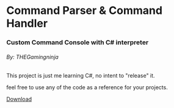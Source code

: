 # Command Parser & Command Handler
### Custom Command Console with C# interpreter
###### By: THEGamingninja

This project is just me learning C#, no intent to "release" it.

feel free to use any of the code as a reference for your projects.

[Download](https://minhaskamal.github.io/DownGit/#/home?url=https://github.com/gamingninja10/Command-Parsing/blob/master/CommandParser/CommandParser/bin/Debug/CommandParser.exe)
